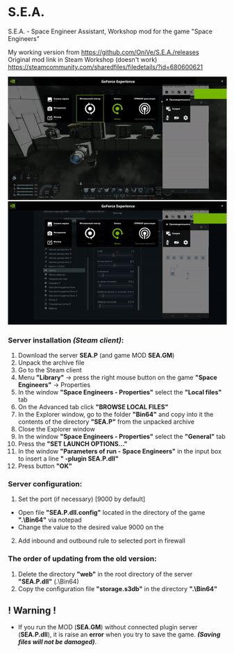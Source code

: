 # S.E.A.
S.E.A. - Space Engineer Assistant, Workshop mod for the game "Space Engineers" 

My working version from https://github.com/OniVe/S.E.A./releases  
Original mod link in Steam Workshop (doesn't work) https://steamcommunity.com/sharedfiles/filedetails/?id=680600621

![Work example 1](https://github.com/Twertoon/SEA/blob/master/gif%20example/ezgif.com-gif-maker.gif)  
![Work example 2](https://github.com/Twertoon/SEA/blob/master/gif%20example/ezgif.com-gif-maker%20(1).gif)

###   Server installation *(Steam client)*:
1.  Download the server **SEA.P** (and game MOD **SEA.GM**)
2.  Unpack the archive file
3.  Go to the Steam client
4.  Menu **"Library"** -> press the right mouse button on the game **"Space Engineers"** -> Properties
5.  In the window **"Space Engineers - Properties"** select the **"Local files"** tab
6.  On the Advanced tab click **"BROWSE LOCAL FILES"**
7.  In the Explorer window, go to the folder **"Bin64"** and copy into it the contents of the directory **"SEA.P"** from the unpacked archive
8.  Close the Explorer window
9.  In the window **"Space Engineers - Properties"** select the **"General"** tab
10. Press the **"SET LAUNCH OPTIONS..."**
11. In the window **"Parameters of run - Space Engineers"** in the input box to insert a line **" -plugin SEA.P.dll"**
12. Press button **"OK"**

###   Server configuration:
1.  Set the port (if necessary) [9000 by default]
 *  Open file **"SEA.P.dll.config"** located in the directory of the game **".\Bin64"** via notepad
 *  Change the value to the desired value 9000 on the **<add key = "port" value = "9000" />**
2.  Add inbound and outbound rule to selected port in firewall

###   The order of updating from the old version:
1.  Delete the directory **"web"** in the root directory of the server **"SEA.P.dll"**  (.\Bin64)
2.  Copy the configuration file **"storage.s3db"** in the directory **".\Bin64"**

##   ! Warning !
* If you run the MOD (**SEA.GM**) without connected plugin server (**SEA.P.dll**), it is raise an **error** when you try to save the game. ***(Saving files will not be damaged)***.